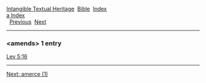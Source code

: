 [Intangible Textual Heritage](../../index)  [Bible](../index) 
[Index](index)   
[a Index](_a_)  
  [Previous](c00473)  [Next](c00475) 

------------------------------------------------------------------------

### &lt;amends&gt; 1 entry

[Lev 5:16](../kjv/lev005.htm#016)  

------------------------------------------------------------------------

[Next: amerce (1)](c00475)
